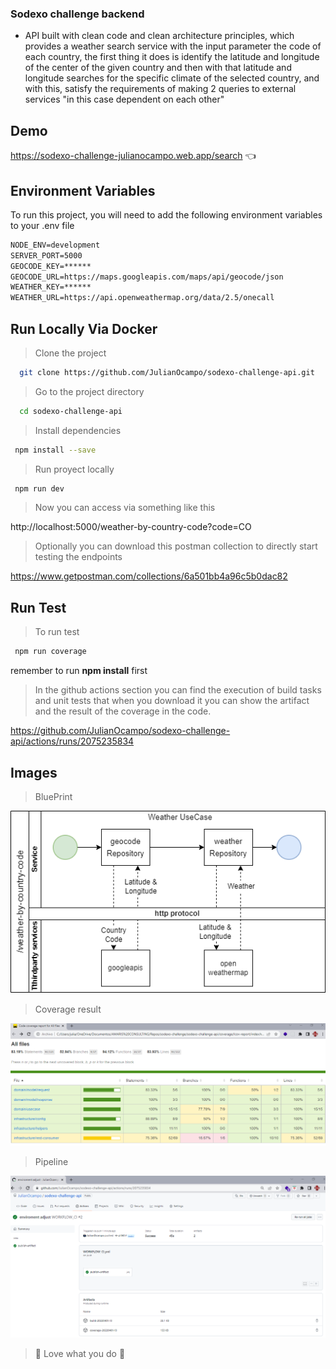 ### Sodexo challenge backend

- API built with clean code and clean architecture principles, which provides a weather search service with the input parameter the code of each country, the first thing it does is identify the latitude and longitude of the center of the given country and then with that latitude and longitude searches for the specific climate of the selected country, and with this, satisfy the requirements of making 2 queries to external services "in this case dependent on each other"


## Demo

https://sodexo-challenge-julianocampo.web.app/search   :point_left:


## Environment Variables

To run this project, you will need to add the following environment variables to your .env file
```txt
NODE_ENV=development
SERVER_PORT=5000
GEOCODE_KEY=******
GEOCODE_URL=https://maps.googleapis.com/maps/api/geocode/json
WEATHER_KEY=******
WEATHER_URL=https://api.openweathermap.org/data/2.5/onecall
```

## Run Locally Via Docker

>Clone the project

```bash
  git clone https://github.com/JulianOcampo/sodexo-challenge-api.git
```

>Go to the project directory

```bash
  cd sodexo-challenge-api
```

>Install dependencies

```bash
 npm install --save
```


>Run proyect locally

```bash
 npm run dev
```

>Now you can access via something like this

http://localhost:5000/weather-by-country-code?code=CO

>Optionally you can download this postman collection to directly start testing the endpoints

https://www.getpostman.com/collections/6a501bb4a96c5b0dac82


## Run Test
>To run test
```bash
 npm run coverage
```
remember to run **npm install** first 


>In the github actions section you can find the execution of build tasks and unit tests that when you download it you can show the artifact and the result of the coverage in the code.

https://github.com/JulianOcampo/sodexo-challenge-api/actions/runs/2075235834


## Images

>BluePrint

![Page](/deployment/assets/blueprint.png)

>Coverage result

![Page](/deployment/assets/coverage.png)

>Pipeline

![Page](/deployment/assets/pipeline.png)



>  :mechanical_arm: Love what you do :mechanical_arm: 

